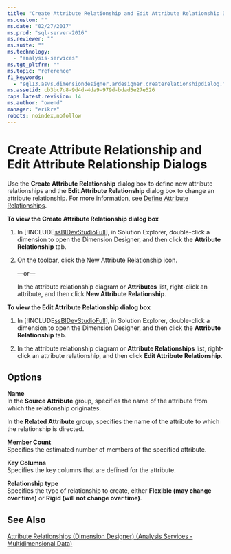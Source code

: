 ```yaml
---
title: "Create Attribute Relationship and Edit Attribute Relationship Dialog Boxes (Attribute Relationship Designer Tab, Dimension Designer) (Analysis Services - Multidimensional Data) | Microsoft Docs"
ms.custom: ""
ms.date: "02/27/2017"
ms.prod: "sql-server-2016"
ms.reviewer: ""
ms.suite: ""
ms.technology: 
  - "analysis-services"
ms.tgt_pltfrm: ""
ms.topic: "reference"
f1_keywords: 
  - "sql13.asvs.dimensiondesigner.ardesigner.createrelationshipdialog.f1"
ms.assetid: cb3bc7d8-9d4d-4da9-979d-bdad5e27e526
caps.latest.revision: 14
ms.author: "owend"
manager: "erikre"
robots: noindex,nofollow
---
```

# Create Attribute Relationship and Edit Attribute Relationship Dialogs
  Use the **Create Attribute Relationship** dialog box to define new attribute relationships and the **Edit Attribute Relationship** dialog box to change an attribute relationship. For more information, see [Define Attribute Relationships](../analysis-services/multidimensional-models/attribute-relationships-define.md).  
  
 **To view the Create Attribute Relationship dialog box**  
  
1.  In [!INCLUDE[ssBIDevStudioFull](../a9notintoc/includes/ssbidevstudiofull-md.md)], in Solution Explorer, double-click a dimension to open the Dimension Designer, and then click the **Attribute Relationship** tab.  
  
2.  On the toolbar, click the New Attribute Relationship icon.  
  
     —or—  
  
     In the attribute relationship diagram or **Attributes** list, right-click an attribute, and then click **New Attribute Relationship**.  
  
 **To view the Edit Attribute Relationship dialog box**  
  
1.  In [!INCLUDE[ssBIDevStudioFull](../a9notintoc/includes/ssbidevstudiofull-md.md)], in Solution Explorer, double-click a dimension to open the Dimension Designer, and then click the **Attribute Relationship** tab.  
  
2.  In the attribute relationship diagram or **Attribute Relationships** list, right-click an attribute relationship, and then click **Edit Attribute Relationship**.  
  
## Options  
 **Name**  
 In the **Source Attribute** group, specifies the name of the attribute from which the relationship originates.  
  
 In the **Related Attribute** group, specifies the name of the attribute to which the relationship is directed.  
  
 **Member Count**  
 Specifies the estimated number of members of the specified attribute.  
  
 **Key Columns**  
 Specifies the key columns that are defined for the attribute.  
  
 **Relationship type**  
 Specifies the type of relationship to create, either **Flexible (may change over time)** or **Rigid (will not change over time)**.  
  
## See Also  
 [Attribute Relationships &#40;Dimension Designer&#41; &#40;Analysis Services - Multidimensional Data&#41;](../a9retired/228d1d91-7524-4773-9c83-39b04e8534d3.md)  
  
  